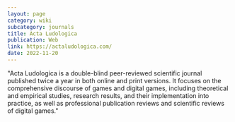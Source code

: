 ```yaml
---
layout: page
category: wiki
subcategory: journals
title: Acta Ludologica
publication: Web
link: https://actaludologica.com/
date: 2022-11-20
---
```


"Acta Ludologica is a double-blind peer-reviewed scientific journal published twice a year in both online and print versions. It focuses on the comprehensive discourse of games and digital games, including theoretical and empirical studies, research results, and their implementation into practice, as well as professional publication reviews and scientific reviews of digital games."
